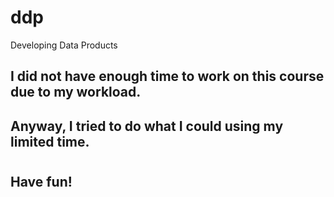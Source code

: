 # ddp
Developing Data Products

## I did not have enough time to work on this course due to my workload.
## Anyway, I tried to do what I could using my limited time.
#
## Have fun!
